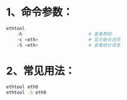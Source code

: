 # 1、命令参数：

```bash
ethtool
	-h                         # 查看帮助
	-c <eth>                   # 显示联合选项
	-S <eth>                   # 查看统计信息
```

# 2、常见用法：

```bash
ethtool eth0
ethtool -S eth0
```

